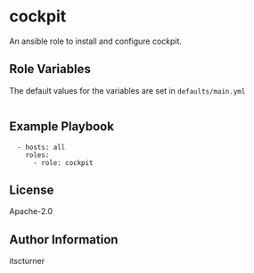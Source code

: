 cockpit
=======

An ansible role to install and configure cockpit.

Role Variables
--------------
The default values for the variables are set in `defaults/main.yml`
```

```

Example Playbook
----------------
```
  - hosts: all
    roles:
      - role: cockpit
```

License
-------

Apache-2.0

Author Information
------------------

itscturner
